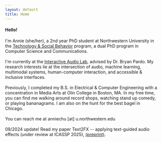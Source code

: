 ```yaml
---
layout: default
title: Home
---
```


<section class="intro">
  <div class="container">
    <h4 class="lead">Hello!</h4>
    <p class="lead">
      I'm Annie (she/her), a 2nd year PhD student at Northwestern University in the <a href="https://tsb.northwestern.edu/">Technology & Social Behavior</a> program, a dual PhD
      program in Computer Science and Communications.
      <br>
      <br>
      I'm currently at the <a href="https://interactiveaudiolab.github.io/">Interactive Audio Lab</a>, advised by Dr. Bryan Pardo. My research interests lie at the intersection of audio, machine learning, multimodal systems, human-computer interaction, and accessible & inclusive interfaces.
      <br>
      <br>
      Previously, I completed my B.S. in Electrical & Computer Engineering with a concentration in Media Arts at Olin College in Boston, MA. In my free time, you can find me walking around record shops, watching stand up comedy, or playing bananagrams. I am also on the hunt for the best bagel in Chicago. 
      <br>
      <br>
      You can reach me at anniechu [at] u.northwestern.edu
      <br>
      <br>
      09/2024 update! Read my paper Text2FX -- applying text-guided audio effects (under review at ICASSP 2025), <a href="https://arxiv.org/abs/2409.18847">(preprint)</a>.
    </p>
    <!-- <h6 class="lead">
      Little Fun Facts
    </h6>
    <ul>
      <li> born and raised in Queens, NYC </li>
      <li> favorite genre is jazz rap </li>
      <li> BIG fan of oranges </li>
    </ul> -->
    
  </div>
</section>
